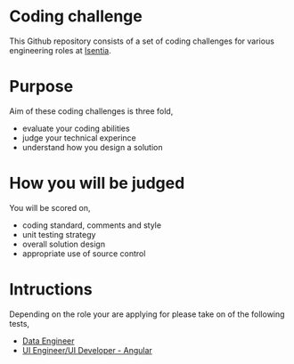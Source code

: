 # Coding challenge
This Github repository consists of a set of coding challenges for various engineering roles at [Isentia](http://www.isentia.com/).

# Purpose
Aim of these coding challenges is three fold,

- evaluate your coding abilities 
- judge your technical experince
- understand how you design a solution

# How you will be judged
You will be scored on,

- coding standard, comments and style
- unit testing strategy
- overall solution design
- appropriate use of source control

# Intructions
Depending on the role your are applying for please take on of the following tests,

- [Data Engineer](https://github.com/Isentia/Coding-Challenge/blob/master/Data-Engineer-Coding-Challenge.md)
- [UI Engineer/UI Developer - Angular](https://github.com/Isentia/Coding-Challenge/blob/master/UI-Engineer-Angular-Coding-Challenge.md)

